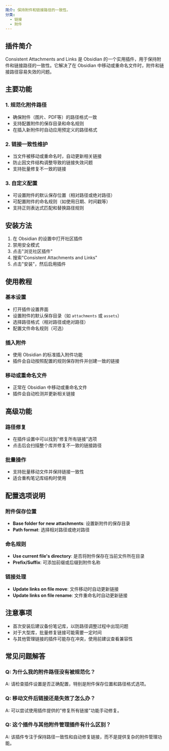 ```yaml
---
简介: 保持附件和链接路径的一致性。
分类:
  - 链接
  - 附件
---
```



## 插件简介
Consistent Attachments and Links 是 Obsidian 的一个实用插件，用于保持附件和链接路径的一致性。它解决了在 Obsidian 中移动或重命名文件时，附件和链接路径容易失效的问题。

## 主要功能

### 1. 规范化附件路径
- 确保附件（图片、PDF等）的路径格式一致
- 支持配置附件的保存目录和命名规则
- 在插入新附件时自动应用预定义的路径格式

### 2. 链接一致性维护
- 当文件被移动或重命名时，自动更新相关链接
- 防止因文件结构调整导致的链接失效问题
- 支持批量修复不一致的链接

### 3. 自定义配置
- 可设置附件的默认保存位置（相对路径或绝对路径）
- 可配置附件的命名规则（如使用日期、时间戳等）
- 支持正则表达式匹配和替换路径规则

## 安装方法
1. 在 Obsidian 的设置中打开社区插件
2. 禁用安全模式
3. 点击"浏览社区插件"
4. 搜索"Consistent Attachments and Links"
5. 点击"安装"，然后启用插件

## 使用教程

### 基本设置
- 打开插件设置界面
- 设置附件的默认保存目录（如 `attachments` 或 `assets`）
- 选择路径格式（相对路径或绝对路径）
- 配置文件命名规则（可选）

### 插入附件
- 使用 Obsidian 的标准插入附件功能
- 插件会自动按照配置的规则保存附件并创建一致的链接

### 移动或重命名文件
- 正常在 Obsidian 中移动或重命名文件
- 插件会自动检测并更新相关链接

## 高级功能

### 路径修复
- 在插件设置中可以找到"修复所有链接"选项
- 点击后会扫描整个库并修复不一致的链接路径

### 批量操作
- 支持批量移动文件并保持链接一致性
- 适合重构笔记库结构时使用

## 配置选项说明

### 附件保存位置
- **Base folder for new attachments**: 设置新附件的保存目录
- **Path format**: 选择相对路径或绝对路径

### 命名规则
- **Use current file's directory**: 是否将附件保存在当前文件所在目录
- **Prefix/Suffix**: 可添加前缀或后缀到附件名称

### 链接处理
- **Update links on file move**: 文件移动时自动更新链接
- **Update links on file rename**: 文件重命名时自动更新链接

## 注意事项
- 首次安装后建议备份笔记库，以防路径调整过程中出现问题
- 对于大型库，批量修复链接可能需要一定时间
- 与其他管理链接的插件可能存在冲突，使用前建议查看兼容性

## 常见问题解答

### Q: 为什么我的附件路径没有被规范化？
A: 请检查插件设置是否正确配置，特别是附件保存位置和路径格式选项。

### Q: 移动文件后链接还是失效了怎么办？
A: 可以尝试使用插件提供的"修复所有链接"功能手动修复。

### Q: 这个插件与其他附件管理插件有什么区别？
A: 该插件专注于保持路径一致性和自动修复链接，而不是提供复杂的附件管理功能。